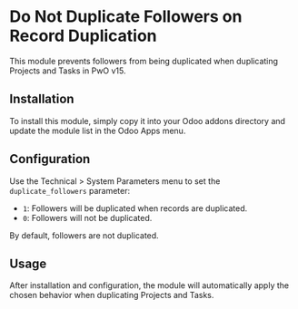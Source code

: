# Do Not Duplicate Followers on Record Duplication

This module prevents followers from being duplicated when duplicating Projects and Tasks in PwO v15.

## Installation

To install this module, simply copy it into your Odoo addons directory and update the module list in the Odoo Apps menu.

## Configuration

Use the Technical > System Parameters menu to set the `duplicate_followers` parameter:

- `1`: Followers will be duplicated when records are duplicated.
- `0`: Followers will not be duplicated.

By default, followers are not duplicated.

## Usage

After installation and configuration, the module will automatically apply the chosen behavior when duplicating Projects and Tasks.
